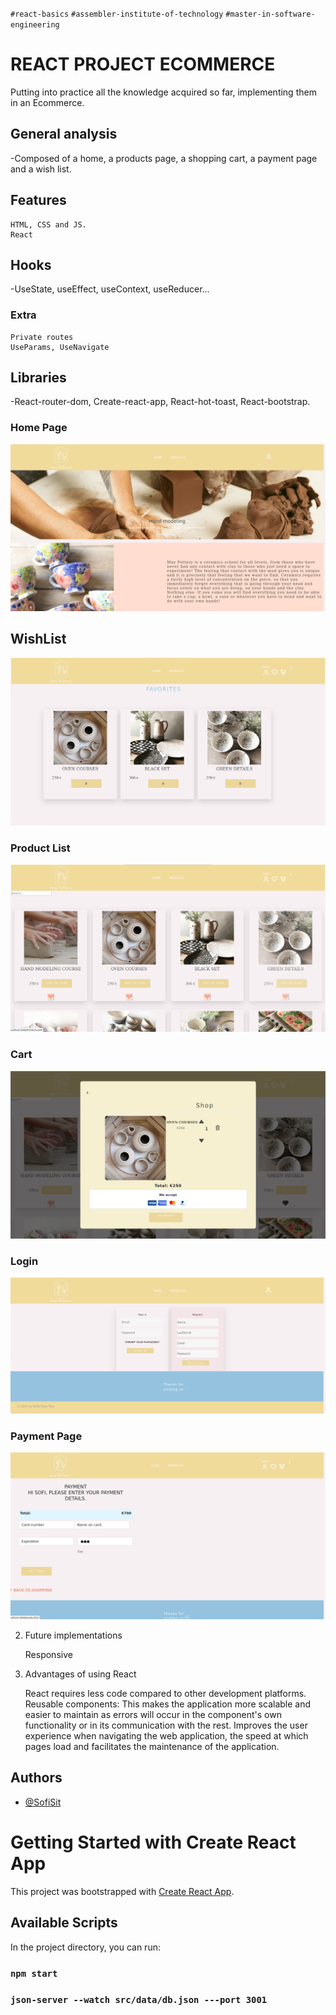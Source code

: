 `#react-basics` `#assembler-institute-of-technology` `#master-in-software-engineering`
# REACT PROJECT ECOMMERCE

Putting into practice all the knowledge acquired so far, implementing them in an Ecommerce.
## General analysis
-Composed of a home, a products page, a shopping cart, a payment page and a wish list.

## Features

    HTML, CSS and JS.
    React

## Hooks

-UseState, useEffect, useContext, useReducer...

### Extra

    Private routes
    UseParams, UseNavigate

## Libraries

-React-router-dom, Create-react-app, React-hot-toast, React-bootstrap.
### Home Page
![Home](./src/assets/img/img4.png)
## WishList
![WishList](./src/assets/img/img1.png)

### Product List
![Product List](src/assets/img/img2.png)
### Cart
![Cart](src/assets/img/img3.png)
### Login
![Login](./src/assets/img/img5.png)
### Payment Page
![Payment](src/assets/img/img6.png)



2. Future implementations

    Responsive

3. Advantages of using React

    React requires less code compared to other development platforms.
    Reusable components: This makes the application more scalable and easier to maintain as errors will occur in the component's own functionality or in its communication with the rest.
    Improves the user experience when navigating the web application, the speed at which pages load and facilitates the maintenance of the application.


## Authors

- [@SofiSit](https://github.com/SofiSit)



# Getting Started with Create React App

This project was bootstrapped with [Create React App](https://github.com/facebook/create-react-app).

## Available Scripts

In the project directory, you can run:

### `npm start`

### `json-server --watch src/data/db.json ---port 3001`





